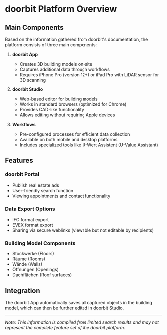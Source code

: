 # doorbit Platform Overview

## Main Components

Based on the information gathered from doorbit's documentation, the platform consists of three main components:

1. **doorbit App**
   - Creates 3D building models on-site
   - Captures additional data through workflows
   - Requires iPhone Pro (version 12+) or iPad Pro with LiDAR sensor for 3D scanning

2. **doorbit Studio**
   - Web-based editor for building models
   - Works in standard browsers (optimized for Chrome)
   - Provides CAD-like functionality
   - Allows editing without requiring Apple devices

3. **Workflows**
   - Pre-configured processes for efficient data collection
   - Available on both mobile and desktop platforms
   - Includes specialized tools like U-Wert Assistent (U-Value Assistant)

## Features

### doorbit Portal
- Publish real estate ads
- User-friendly search function
- Viewing appointments and contact functionality

### Data Export Options
- IFC format export
- EVEX format export
- Sharing via secure weblinks (viewable but not editable by recipients)

### Building Model Components
- Stockwerke (Floors)
- Räume (Rooms)
- Wände (Walls)
- Öffnungen (Openings)
- Dachflächen (Roof surfaces)

## Integration
The doorbit App automatically saves all captured objects in the building model, which can then be further edited in doorbit Studio.

---

*Note: This information is compiled from limited search results and may not represent the complete feature set of the doorbit platform.*
